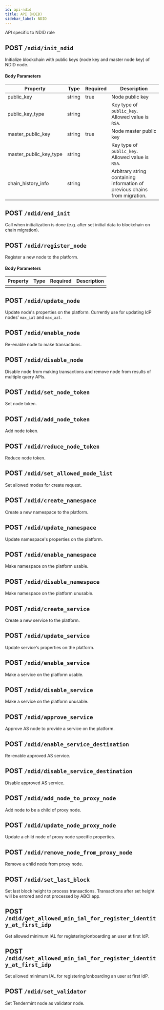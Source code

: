 ```yaml
---
id: api-ndid
title: API (NDID)
sidebar_label: NDID
---
```


API specific to NDID role

## POST `/ndid/init_ndid`

Initialize blockchain with public keys (node key and master node key) of NDID node.

#### Body Parameters

| Property               | Type   | Required | Description                                                                |
| ---------------------- | ------ | -------- | -------------------------------------------------------------------------- |
| public_key             | string | true     | Node public key                                                            |
| public_key_type        | string |          | Key type of `public_key`. Allowed value is `RSA`.                          |
| master_public_key      | string | true     | Node master public key                                                     |
| master_public_key_type | string |          | Key type of `public_key`. Allowed value is `RSA`.                          |
| chain_history_info     | string |          | Arbitrary string containing information of previous chains from migration. |

## POST `/ndid/end_init`

Call when initialization is done (e.g. after set initial data to blockchain on chain migration).

## POST `/ndid/register_node`

Register a new node to the platform.

#### Body Parameters

| Property | Type | Required | Description |
| -------- | ---- | -------- | ----------- |
|          |      |          |             |

## POST `/ndid/update_node`

Update node's properties on the platform. Currently use for updating IdP nodes' `max_ial` and `max_aal`.

## POST `/ndid/enable_node`

Re-enable node to make transactions.

## POST `/ndid/disable_node`

Disable node from making transactions and remove node from results of multiple query APIs.

## POST `/ndid/set_node_token`

Set node token.

## POST `/ndid/add_node_token`

Add node token.

## POST `/ndid/reduce_node_token`

Reduce node token.

## POST `/ndid/set_allowed_mode_list`

Set allowed modes for create request.

## POST `/ndid/create_namespace`

Create a new namespace to the platform.

## POST `/ndid/update_namespace`

Update namespace's properties on the platform.

## POST `/ndid/enable_namespace`

Make namespace on the platform usable.

## POST `/ndid/disable_namespace`

Make namespace on the platform unusable.

## POST `/ndid/create_service`

Create a new service to the platform.

## POST `/ndid/update_service`

Update service's properties on the platform.

## POST `/ndid/enable_service`

Make a service on the platform usable.

## POST `/ndid/disable_service`

Make a service on the platform unusable.

## POST `/ndid/approve_service`

Approve AS node to provide a service on the platform.

## POST `/ndid/enable_service_destination`

Re-enable approved AS service.

## POST `/ndid/disable_service_destination`

Disable approved AS service.

## POST `/ndid/add_node_to_proxy_node`

Add node to be a child of proxy node.

## POST `/ndid/update_node_proxy_node`

Update a child node of proxy node specific properties.

## POST `/ndid/remove_node_from_proxy_node`

Remove a child node from proxy node.

## POST `/ndid/set_last_block`

Set last block height to process transactions. Transactions after set height will be errored and not processed by ABCI app.

## POST `/ndid/get_allowed_min_ial_for_register_identity_at_first_idp`

Get allowed minimum IAL for registering/onboarding an user at first IdP.

## POST `/ndid/set_allowed_min_ial_for_register_identity_at_first_idp`

Set allowed minimum IAL for registering/onboarding an user at first IdP.

## POST `/ndid/set_validator`

Set Tendermint node as validator node.
